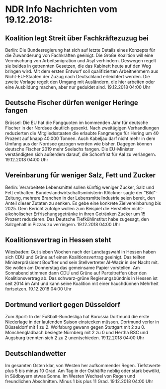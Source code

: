 # NDR Info Nachrichten vom 19.12.2018:


## Koalition legt Streit über Fachkräftezuzug bei
Berlin: Die Bundesregierung hat sich auf letzte Details eines Konzepts für die Zuwanderung von Fachkräften geeinigt. Die Große Koalition will eine Vermischung von Arbeitsmigration und Asyl verhindern. Deswegen regelt sie beides in getrennten Gesetzen, die das Kabinett heute auf den Weg bringen wird. Mit dem ersten Entwurf soll qualifizierten Arbeitnehmern aus Nicht-EU-Staaten der Zuzug nach Deutschland erleichtert werden. Die zweite Vorlage regelt den Umgang mit Ausländern, die hier arbeiten oder eine Ausbildung machen, aber nur geduldet sind. 19.12.2018 04:00 Uhr 

## Deutsche Fischer dürfen weniger Heringe fangen
Brüssel: Die EU hat die Fangquoten im kommenden Jahr für deutsche Fischer in der Nordsee deutlich gesenkt. Nach zweitägigen Verhandlungen reduzierten die Mitgliedsstaaten die erlaubte Fangmenge für Hering um 40 Prozent auf knapp 40.000 Tonnen. Auch Kabeljau darf nicht mehr in dem Umfang aus der Nordsee gezogen werden wie bisher. Dagegen können deutsche Fischer 2019 mehr Seelachs fangen. Die EU-Minister verständigten sich außerdem darauf, die Schonfrist für Aal zu verlängern. 19.12.2018 04:00 Uhr 

## Vereinbarung für weniger Salz, Fett und Zucker
Berlin: Verarbeitete Lebensmittel sollen künftig weniger Zucker, Salz und Fett enthalten. Bundeslandwirtschaftsministerin Klöckner sagte der "Bild"-Zeitung, mehrere Branchen in der Lebensmittelindustrie seien bereit, den Anteil dieser Zutaten zu senken. Es gebe eine konkrete Zielvereinbarung bis 2025. Dem Bericht zufolge wollen zum Beispiel die Hersteller nicht-alkoholischer Erfrischungsgetränke in ihren Getränken Zucker um 15 Prozent reduzieren. Das Deutsche Tiefkühlinstitut habe zugesagt, den Salzgehalt in Pizzas zu verringern. 19.12.2018 04:00 Uhr 

## Koalitionsvertrag in Hessen steht
Wiesbaden: Gut sieben Wochen nach der Landtagswahl in Hessen haben sich CDU und Grüne auf einen Koalitionsvertrag geeinigt. Das teilten Ministerpräsident Bouffier und sein Stellvertreter Al-Wazir in der Nacht mit. Sie wollen am Donnerstag das gemeinsame Papier vorstellen. Am Sonnabend stimmen dann CDU und Grüne auf Parteitreffen über den Koalitionsvertrag ab. Das schwarz-grüne Regierungsbündnis in Hessen ist seit 2014 im Amt und kann seine Koalition mit einer hauchdünnen Mehrheit fortsetzen. 19.12.2018 04:00 Uhr 

## Dortmund verliert gegen Düsseldorf
Zum Sport: In der Fußball-Bundesliga hat Borussia Dortmund die erste Niederlage in der laufenden Saison einstecken müssen. Dortmund verlor in Düsseldorf mit 1 zu 2. Wolfsburg gewann gegen Stuttgart mit 2 zu 0. Mönchengladbach besiegte Nürnberg mit 2 zu 0 und Hertha BSC und Augsburg trennten sich 2 zu 2 unentschieden. 19.12.2018 04:00 Uhr 

## Deutschlandwetter
Im gesamten Osten klar, von Westen her aufkommender Regen. Tiefstwerte plus 5 bis minus 10 Grad. Am Tag in der Osthälfte neblig oder stark bewölkt, in Südbayern etwas Sonne. Im Westen Wechsel von Regen und freundlichen Abschnitten. Minus 1 bis plus 11 Grad. 19.12.2018 04:00 Uhr 
